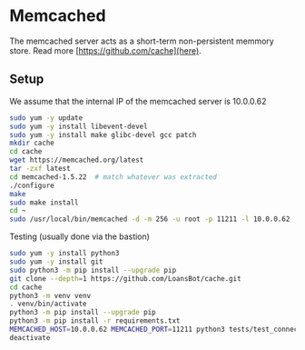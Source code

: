 # Memcached

The memcached server acts as a short-term non-persistent memmory store. Read
more [https://github.com/cache](here).

## Setup

We assume that the internal IP of the memcached server is 10.0.0.62

```bash
sudo yum -y update
sudo yum -y install libevent-devel
sudo yum -y install make glibc-devel gcc patch
mkdir cache
cd cache
wget https://memcached.org/latest
tar -zxf latest
cd memcached-1.5.22  # match whatever was extracted
./configure
make
sudo make install
cd ~
sudo /usr/local/bin/memcached -d -m 256 -u root -p 11211 -l 10.0.0.62
```

Testing (usually done via the bastion)

```bash
sudo yum -y install python3
sudo yum -y install git
sudo python3 -m pip install --upgrade pip
git clone --depth=1 https://github.com/LoansBot/cache.git
cd cache
python3 -m venv venv
. venv/bin/activate
python3 -m pip install --upgrade pip
python3 -m pip install -r requirements.txt
MEMCACHED_HOST=10.0.0.62 MEMCACHED_PORT=11211 python3 tests/test_connection.py
deactivate
```
